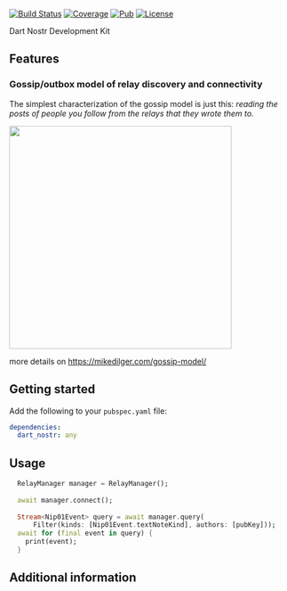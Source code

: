 [![Build Status](https://github.com/relaystr/dart_ndk/workflows/tests/badge.svg)](https://github.com/relaystr/dart_ndk/actions?query=workflow%3A"tests"+branch%3Amaster)
[![Coverage](https://codecov.io/github/relaystr/dart_ndk/graph/badge.svg?token=OP3PZCXCML)](https://codecov.io/github/relaystr/dart_ndk)
[![Pub](https://img.shields.io/pub/v/dart_ndk.svg)](https://pub.dev/packages/dart_ndk)
[![License](https://img.shields.io/github/license/relaystr/dart_ndk.svg)](LICENSE.txt)


Dart Nostr Development Kit

## Features

### Gossip/outbox model of relay discovery and connectivity

The simplest characterization of the gossip model is just this: *reading the posts of people you follow from the relays that they wrote them to.*

<img src="https://mikedilger.com/gossip-model/gossip-model.png" style="width:400px; height:400px"/>

more details on https://mikedilger.com/gossip-model/

## Getting started
Add the following to your `pubspec.yaml` file:

```yaml
dependencies:
  dart_nostr: any
```

## Usage


```dart
  RelayManager manager = RelayManager();
  
  await manager.connect();
  
  Stream<Nip01Event> query = await manager.query(
      Filter(kinds: [Nip01Event.textNoteKind], authors: [pubKey]));
  await for (final event in query) {
    print(event);
  }
```

## Additional information
